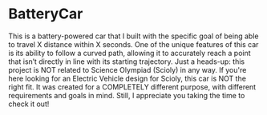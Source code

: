 # BatteryCar
This is a battery-powered car that I built with the specific goal of being able to travel X distance within X seconds. One of the unique features of this car is its ability to follow a curved path, allowing it to accurately reach a point that isn’t directly in line with its starting trajectory. Just a heads-up: this project is NOT related to Science Olympiad (Scioly) in any way. If you're here looking for an Electric Vehicle design for Scioly, this car is NOT the right fit. It was created for a COMPLETELY different purpose, with different requirements and goals in mind. Still, I appreciate you taking the time to check it out!

